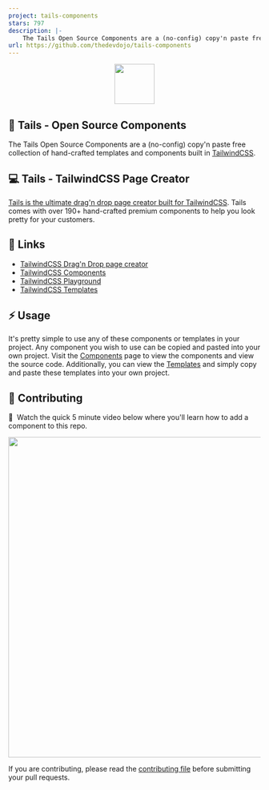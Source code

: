 ```yaml
---
project: tails-components
stars: 797
description: |-
    The Tails Open Source Components are a (no-config) copy'n paste free collection of hand-crafted templates and components built in TailwindCSS.
url: https://github.com/thedevdojo/tails-components
---
```


<p align="center"><img src="https://cdn.devdojo.com/assets/img/tails.svg" height="80" width="auto"></p>

## 💜 Tails - Open Source Components

The Tails Open Source Components are a (no-config) copy'n paste free collection of hand-crafted templates and components built in [TailwindCSS](https://tailwindcss.com).

## 💻 Tails - TailwindCSS Page Creator

[Tails is the ultimate drag'n drop page creator built for TailwindCSS](https://devdojo.com/tails). Tails comes with over 190+ hand-crafted premium components to help you look pretty for your customers.

## 🔗 Links

- [TailwindCSS Drag'n Drop page creator](https://devdojo.com/tails)
- [TailwindCSS Components](https://devdojo.com/tailwindcss/components)
- [TailwindCSS Playground](https://devdojo.com/tailwindcss/playground)
- [TailwindCSS Templates](https://devdojo.com/tailwindcss/templates)

## ⚡ Usage

It's pretty simple to use any of these components or templates in your project. Any component you wish to use can be copied and pasted into your own project. Visit the [Components](https://devdojo.com/tailwindcss/components) page to view the components and view the source code. Additionally, you can view the [Templates](https://devdojo.com/tailwindcss/templates) and simply copy and paste these templates into your own project.

## 🤲 Contributing

🍿&nbsp; Watch the quick 5 minute video below where you'll learn how to add a component to this repo.

<a href="https://devdojo.com/episode/hacktoberfest-2020" target="_blank"><img src="https://cdn.devdojo.com/tails/images/hacktoberfest-png.png" width="640"></a>

If you are contributing, please read the [contributing file](CONTRIBUTING.md) before submitting your pull requests.

